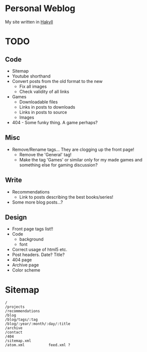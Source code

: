 
Personal Weblog
===============

My site written in [Hakyll][]

[Hakyll]: http://jaspervdj.be/hakyll/

TODO
====

Code
----

* Sitemap
* Youtube shorthand
* Convert posts from the old format to the new
    * Fix all images
    * Check validity of all links
* Games
    * Downloadable files
    * Links in posts to downloads
    * Links in posts to source
    * Images
* 404 - Some funky thing. A game perhaps?

Misc
----

* Remove/Rename tags... They are clogging up the front page!
    * Remove the 'General' tag!
    * Make the tag 'Games' or similar only for my made games and something else for gaming discussion?

Write
-----

* Recommendations
    * Link to posts describing the best books/series!
* Some more blog posts...?

Design
------

* Front page tags list!!
* Code
    * background
    * font
* Correct usage of html5 etc.
* Post headers. Date? Title?
* 404 page
* Archive page
* Color scheme

Sitemap
=======

    /
    /projects
    /recommendations
    /blog
    /blog/tags/:tag
    /blog/:year/:month/:day/:title
    /archive
    /contact
    /404
    /sitemap.xml
    /atom.xml           feed.xml ?

